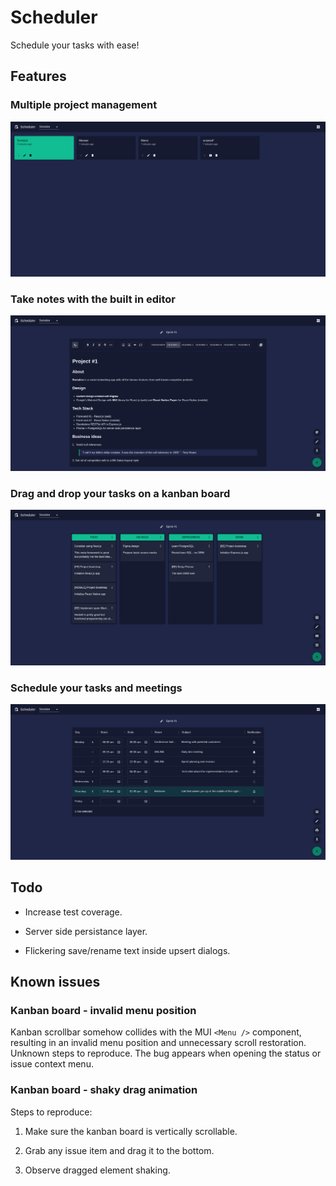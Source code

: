 # Scheduler

Schedule your tasks with ease!

## Features

### Multiple project management

![](/public/screenshots/1.png)

### Take notes with the built in editor

![](/public/screenshots/2.png)

### Drag and drop your tasks on a kanban board

![](/public/screenshots/3.png)

### Schedule your tasks and meetings

![](/public/screenshots/4.png)

## Todo

- Increase test coverage.

- Server side persistance layer.

- Flickering save/rename text inside upsert dialogs.

## Known issues

### Kanban board - invalid menu position

Kanban scrollbar somehow collides with the MUI `<Menu />` component, resulting in an invalid menu position and unnecessary scroll restoration. Unknown steps to reproduce. The bug appears when opening the status or issue context menu.

### Kanban board - shaky drag animation

Steps to reproduce:

1. Make sure the kanban board is vertically scrollable.

2. Grab any issue item and drag it to the bottom.

3. Observe dragged element shaking.
